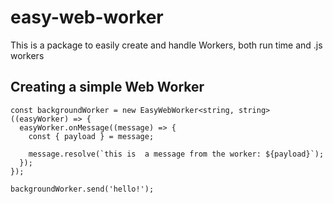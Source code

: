 # easy-web-worker
This is a package to easily create and handle Workers, both run time and .js workers

## Creating a simple Web Worker

```
const backgroundWorker = new EasyWebWorker<string, string>((easyWorker) => {
  easyWorker.onMessage((message) => {
    const { payload } = message;

    message.resolve(`this is  a message from the worker: ${payload}`);
  });
});

backgroundWorker.send('hello!');
```
